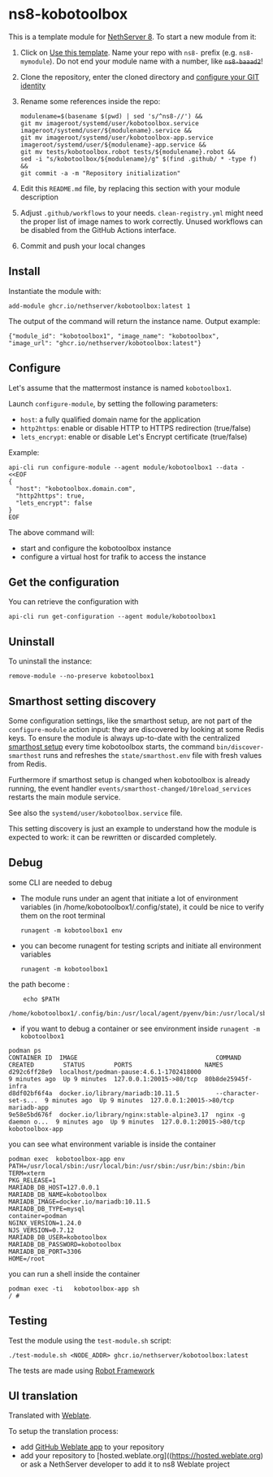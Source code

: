 # ns8-kobotoolbox

This is a template module for [NethServer 8](https://github.com/NethServer/ns8-core).
To start a new module from it:

1. Click on [Use this template](https://github.com/NethServer/ns8-kobotoolbox/generate).
   Name your repo with `ns8-` prefix (e.g. `ns8-mymodule`). 
   Do not end your module name with a number, like ~~`ns8-baaad2`~~!

1. Clone the repository, enter the cloned directory and
   [configure your GIT identity](https://git-scm.com/book/en/v2/Getting-Started-First-Time-Git-Setup#_your_identity)

1. Rename some references inside the repo:
   ```
   modulename=$(basename $(pwd) | sed 's/^ns8-//') &&
   git mv imageroot/systemd/user/kobotoolbox.service imageroot/systemd/user/${modulename}.service &&
   git mv imageroot/systemd/user/kobotoolbox-app.service imageroot/systemd/user/${modulename}-app.service && 
   git mv tests/kobotoolbox.robot tests/${modulename}.robot &&
   sed -i "s/kobotoolbox/${modulename}/g" $(find .github/ * -type f) &&
   git commit -a -m "Repository initialization"
   ```

1. Edit this `README.md` file, by replacing this section with your module
   description

1. Adjust `.github/workflows` to your needs. `clean-registry.yml` might
   need the proper list of image names to work correctly. Unused workflows
   can be disabled from the GitHub Actions interface.

1. Commit and push your local changes

## Install

Instantiate the module with:

    add-module ghcr.io/nethserver/kobotoolbox:latest 1

The output of the command will return the instance name.
Output example:

    {"module_id": "kobotoolbox1", "image_name": "kobotoolbox", "image_url": "ghcr.io/nethserver/kobotoolbox:latest"}

## Configure

Let's assume that the mattermost instance is named `kobotoolbox1`.

Launch `configure-module`, by setting the following parameters:
- `host`: a fully qualified domain name for the application
- `http2https`: enable or disable HTTP to HTTPS redirection (true/false)
- `lets_encrypt`: enable or disable Let's Encrypt certificate (true/false)


Example:

```
api-cli run configure-module --agent module/kobotoolbox1 --data - <<EOF
{
  "host": "kobotoolbox.domain.com",
  "http2https": true,
  "lets_encrypt": false
}
EOF
```

The above command will:
- start and configure the kobotoolbox instance
- configure a virtual host for trafik to access the instance

## Get the configuration
You can retrieve the configuration with

```
api-cli run get-configuration --agent module/kobotoolbox1
```

## Uninstall

To uninstall the instance:

    remove-module --no-preserve kobotoolbox1

## Smarthost setting discovery

Some configuration settings, like the smarthost setup, are not part of the
`configure-module` action input: they are discovered by looking at some
Redis keys.  To ensure the module is always up-to-date with the
centralized [smarthost
setup](https://nethserver.github.io/ns8-core/core/smarthost/) every time
kobotoolbox starts, the command `bin/discover-smarthost` runs and refreshes
the `state/smarthost.env` file with fresh values from Redis.

Furthermore if smarthost setup is changed when kobotoolbox is already
running, the event handler `events/smarthost-changed/10reload_services`
restarts the main module service.

See also the `systemd/user/kobotoolbox.service` file.

This setting discovery is just an example to understand how the module is
expected to work: it can be rewritten or discarded completely.

## Debug

some CLI are needed to debug

- The module runs under an agent that initiate a lot of environment variables (in /home/kobotoolbox1/.config/state), it could be nice to verify them
on the root terminal

    `runagent -m kobotoolbox1 env`

- you can become runagent for testing scripts and initiate all environment variables
  
    `runagent -m kobotoolbox1`

 the path become : 
```
    echo $PATH
    /home/kobotoolbox1/.config/bin:/usr/local/agent/pyenv/bin:/usr/local/sbin:/usr/local/bin:/usr/sbin:/usr/bin:/usr/
```

- if you want to debug a container or see environment inside
 `runagent -m kobotoolbox1`
 ```
podman ps
CONTAINER ID  IMAGE                                      COMMAND               CREATED        STATUS        PORTS                    NAMES
d292c6ff28e9  localhost/podman-pause:4.6.1-1702418000                          9 minutes ago  Up 9 minutes  127.0.0.1:20015->80/tcp  80b8de25945f-infra
d8df02bf6f4a  docker.io/library/mariadb:10.11.5          --character-set-s...  9 minutes ago  Up 9 minutes  127.0.0.1:20015->80/tcp  mariadb-app
9e58e5bd676f  docker.io/library/nginx:stable-alpine3.17  nginx -g daemon o...  9 minutes ago  Up 9 minutes  127.0.0.1:20015->80/tcp  kobotoolbox-app
```

you can see what environment variable is inside the container
```
podman exec  kobotoolbox-app env
PATH=/usr/local/sbin:/usr/local/bin:/usr/sbin:/usr/bin:/sbin:/bin
TERM=xterm
PKG_RELEASE=1
MARIADB_DB_HOST=127.0.0.1
MARIADB_DB_NAME=kobotoolbox
MARIADB_IMAGE=docker.io/mariadb:10.11.5
MARIADB_DB_TYPE=mysql
container=podman
NGINX_VERSION=1.24.0
NJS_VERSION=0.7.12
MARIADB_DB_USER=kobotoolbox
MARIADB_DB_PASSWORD=kobotoolbox
MARIADB_DB_PORT=3306
HOME=/root
```

you can run a shell inside the container

```
podman exec -ti   kobotoolbox-app sh
/ # 
```
## Testing

Test the module using the `test-module.sh` script:


    ./test-module.sh <NODE_ADDR> ghcr.io/nethserver/kobotoolbox:latest

The tests are made using [Robot Framework](https://robotframework.org/)

## UI translation

Translated with [Weblate](https://hosted.weblate.org/projects/ns8/).

To setup the translation process:

- add [GitHub Weblate app](https://docs.weblate.org/en/latest/admin/continuous.html#github-setup) to your repository
- add your repository to [hosted.weblate.org]((https://hosted.weblate.org) or ask a NethServer developer to add it to ns8 Weblate project
